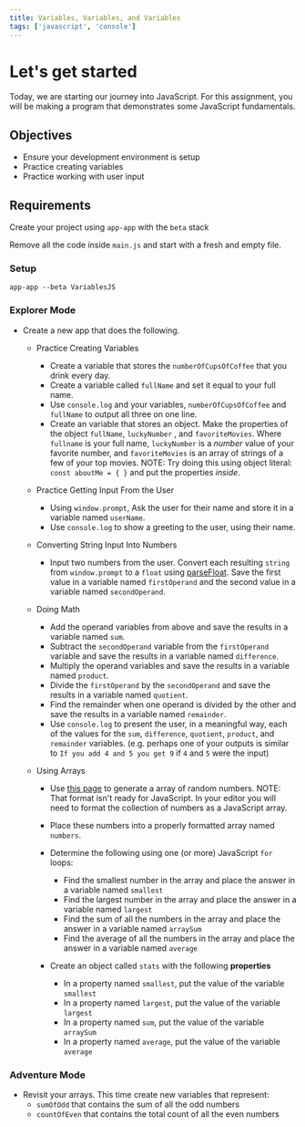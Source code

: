 ```yaml
---
title: Variables, Variables, and Variables
tags: ['javascript', 'console']
---
```


# Let's get started

Today, we are starting our journey into JavaScript. For this assignment, you will be making a program that demonstrates some JavaScript fundamentals.

## Objectives

- Ensure your development environment is setup
- Practice creating variables
- Practice working with user input

## Requirements

Create your project using `app-app` with the `beta` stack

Remove all the code inside `main.js` and start with a fresh and empty file.

### Setup

```
app-app --beta VariablesJS
```

### Explorer Mode

- Create a new app that does the following.

  - Practice Creating Variables

    - Create a variable that stores the `numberOfCupsOfCoffee` that you drink every day.
    - Create a variable called `fullName` and set it equal to your full name.
    - Use `console.log` and your variables, `numberOfCupsOfCoffee` and `fullName` to output all three on one line.
    - Create an variable that stores an object. Make the properties of the object `fullName`, `luckyNumber` , and `favoriteMovies`. Where `fullname` is your full name, `luckyNumber` is a _number_ value of your favorite number, and `favoriteMovies` is an array of strings of a few of your top movies. NOTE: Try doing this using object literal: `const aboutMe = { }` and put the properties _inside_.

  - Practice Getting Input From the User

    - Using `window.prompt`, Ask the user for their name and store it in a variable named `userName`.
    - Use `console.log` to show a greeting to the user, using their name.

  - Converting String Input Into Numbers

    - Input two numbers from the user. Convert each resulting `string` from `window.prompt` to a `float` using [parseFloat](https://developer.mozilla.org/en-US/docs/Web/JavaScript/Reference/Global_Objects/parseFloat). Save the first value in a variable named `firstOperand` and the second value in a variable named `secondOperand`.

  - Doing Math

    - Add the operand variables from above and save the results in a variable named `sum`.
    - Subtract the `secondOperand` variable from the `firstOperand` variable and save the results in a variable named `difference`.
    - Multiply the operand variables and save the results in a variable named `product`.
    - Divide the `firstOperand` by the `secondOperand` and save the results in a variable named `quotient`.
    - Find the remainder when one operand is divided by the other and save the results in a variable named `remainder`.
    - Use `console.log` to present the user, in a meaningful way, each of the values for the `sum`, `difference`, `quotient`, `product`, and `remainder` variables. (e.g. perhaps one of your outputs is similar to `If you add 4 and 5 you get 9` if `4` and `5` were the input)

  - Using Arrays

    - Use [this page](https://www.random.org/integers/?num=100&min=10000&max=50000&col=5&base=10&format=plain&rnd=new) to generate a array of random numbers. NOTE: That format isn't ready for JavaScript. In your editor you will need to format the collection of numbers as a JavaScript array.
    - Place these numbers into a properly formatted array named `numbers`.
    - Determine the following using one (or more) JavaScript `for` loops:
      - Find the smallest number in the array and place the answer in a variable named `smallest`
      - Find the largest number in the array and place the answer in a variable named `largest`
      - Find the sum of all the numbers in the array and place the answer in a variable named `arraySum`
      - Find the average of all the numbers in the array and place the answer in a variable named `average`

    - Create an object called `stats` with the following **properties**
      - In a property named `smallest`, put the value of the variable `smallest`
      - In a property named `largest`, put the value of the variable `largest`
      - In a property named `sum`, put the value of the variable `arraySum`
      - In a property named `average`, put the value of the variable `average`

### Adventure Mode

- Revisit your arrays. This time create new variables that represent:
  - `sumOfOdd` that contains the sum of all the odd numbers
  - `countOfEven` that contains the total count of all the even numbers
